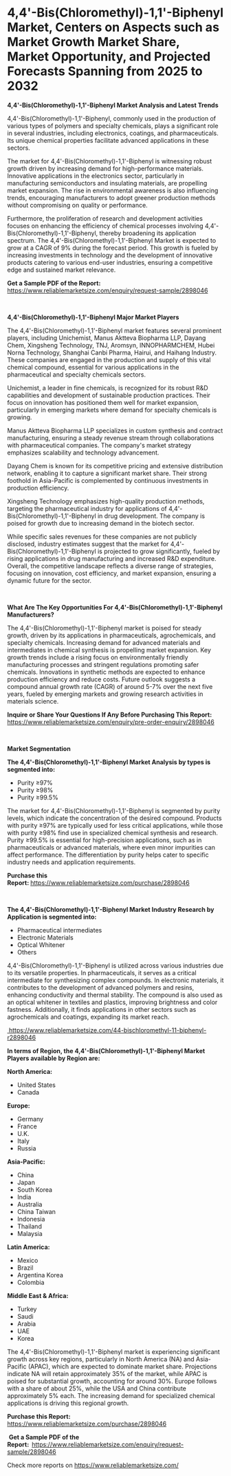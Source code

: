 <p><h1>4,4'-Bis(Chloromethyl)-1,1'-Biphenyl Market, Centers on Aspects such as Market Growth Market Share, Market Opportunity, and Projected Forecasts Spanning from 2025 to 2032</h1></p><p><strong>4,4'-Bis(Chloromethyl)-1,1'-Biphenyl Market Analysis and Latest Trends</strong></p>
<p><p>4,4'-Bis(Chloromethyl)-1,1'-Biphenyl, commonly used in the production of various types of polymers and specialty chemicals, plays a significant role in several industries, including electronics, coatings, and pharmaceuticals. Its unique chemical properties facilitate advanced applications in these sectors.</p><p>The market for 4,4'-Bis(Chloromethyl)-1,1'-Biphenyl is witnessing robust growth driven by increasing demand for high-performance materials. Innovative applications in the electronics sector, particularly in manufacturing semiconductors and insulating materials, are propelling market expansion. The rise in environmental awareness is also influencing trends, encouraging manufacturers to adopt greener production methods without compromising on quality or performance.</p><p>Furthermore, the proliferation of research and development activities focuses on enhancing the efficiency of chemical processes involving 4,4'-Bis(Chloromethyl)-1,1'-Biphenyl, thereby broadening its application spectrum. The 4,4'-Bis(Chloromethyl)-1,1'-Biphenyl Market is expected to grow at a CAGR of 9% during the forecast period. This growth is fueled by increasing investments in technology and the development of innovative products catering to various end-user industries, ensuring a competitive edge and sustained market relevance.</p></p>
<p><strong>Get a Sample PDF of the Report:&nbsp;</strong> <a href="https://www.reliablemarketsize.com/enquiry/request-sample/2898046?utm_campaign=2941&utm_medium=2&utm_source=Github&utm_content=ia&utm_term=15032025&utm_id=44-bischloromethyl-11-biphenyl">https://www.reliablemarketsize.com/enquiry/request-sample/2898046</a></p>
<p>&nbsp;</p>
<p><strong>4,4'-Bis(Chloromethyl)-1,1'-Biphenyl Major Market Players</strong></p>
<p><p>The 4,4'-Bis(Chloromethyl)-1,1'-Biphenyl market features several prominent players, including Unichemist, Manus Aktteva Biopharma LLP, Dayang Chem, Xingsheng Technology, TNJ, Aromsyn, INNOPHARMCHEM, Hubei Norna Technology, Shanghai Canbi Pharma, Hairui, and Haihang Industry. These companies are engaged in the production and supply of this vital chemical compound, essential for various applications in the pharmaceutical and specialty chemicals sectors.</p><p>Unichemist, a leader in fine chemicals, is recognized for its robust R&D capabilities and development of sustainable production practices. Their focus on innovation has positioned them well for market expansion, particularly in emerging markets where demand for specialty chemicals is growing.</p><p>Manus Aktteva Biopharma LLP specializes in custom synthesis and contract manufacturing, ensuring a steady revenue stream through collaborations with pharmaceutical companies. The company's market strategy emphasizes scalability and technology advancement.</p><p>Dayang Chem is known for its competitive pricing and extensive distribution network, enabling it to capture a significant market share. Their strong foothold in Asia-Pacific is complemented by continuous investments in production efficiency.</p><p>Xingsheng Technology emphasizes high-quality production methods, targeting the pharmaceutical industry for applications of 4,4'-Bis(Chloromethyl)-1,1'-Biphenyl in drug development. The company is poised for growth due to increasing demand in the biotech sector.</p><p>While specific sales revenues for these companies are not publicly disclosed, industry estimates suggest that the market for 4,4'-Bis(Chloromethyl)-1,1'-Biphenyl is projected to grow significantly, fueled by rising applications in drug manufacturing and increased R&D expenditure. Overall, the competitive landscape reflects a diverse range of strategies, focusing on innovation, cost efficiency, and market expansion, ensuring a dynamic future for the sector.</p></p>
<p>&nbsp;</p>
<p><strong>What Are The Key Opportunities For 4,4'-Bis(Chloromethyl)-1,1'-Biphenyl Manufacturers?</strong></p>
<p><p>The 4,4'-Bis(Chloromethyl)-1,1'-Biphenyl market is poised for steady growth, driven by its applications in pharmaceuticals, agrochemicals, and specialty chemicals. Increasing demand for advanced materials and intermediates in chemical synthesis is propelling market expansion. Key growth trends include a rising focus on environmentally friendly manufacturing processes and stringent regulations promoting safer chemicals. Innovations in synthetic methods are expected to enhance production efficiency and reduce costs. Future outlook suggests a compound annual growth rate (CAGR) of around 5-7% over the next five years, fueled by emerging markets and growing research activities in materials science.</p></p>
<p><strong>Inquire or Share Your Questions If Any Before Purchasing This Report:</strong> <a href="https://www.reliablemarketsize.com/enquiry/pre-order-enquiry/2898046?utm_campaign=2941&utm_medium=2&utm_source=Github&utm_content=ia&utm_term=15032025&utm_id=44-bischloromethyl-11-biphenyl">https://www.reliablemarketsize.com/enquiry/pre-order-enquiry/2898046</a></p>
<p>&nbsp;</p>
<p><strong>Market Segmentation</strong></p>
<p><strong>The 4,4'-Bis(Chloromethyl)-1,1'-Biphenyl Market Analysis by types is segmented into:</strong></p>
<p><ul><li>Purity ≥97%</li><li>Purity ≥98%</li><li>Purity ≥99.5%</li></ul></p>
<p><p>The market for 4,4'-Bis(Chloromethyl)-1,1'-Biphenyl is segmented by purity levels, which indicate the concentration of the desired compound. Products with purity ≥97% are typically used for less critical applications, while those with purity ≥98% find use in specialized chemical synthesis and research. Purity ≥99.5% is essential for high-precision applications, such as in pharmaceuticals or advanced materials, where even minor impurities can affect performance. The differentiation by purity helps cater to specific industry needs and application requirements.</p></p>
<p><strong>Purchase this Report:&nbsp;</strong><a href="https://www.reliablemarketsize.com/purchase/2898046?utm_campaign=2941&utm_medium=2&utm_source=Github&utm_content=ia&utm_term=15032025&utm_id=44-bischloromethyl-11-biphenyl">https://www.reliablemarketsize.com/purchase/2898046</a></p>
<p>&nbsp;</p>
<p><strong>The 4,4'-Bis(Chloromethyl)-1,1'-Biphenyl Market Industry Research by Application is segmented into:</strong></p>
<p><ul><li>Pharmaceutical intermediates</li><li>Electronic Materials</li><li>Optical Whitener</li><li>Others</li></ul></p>
<p><p>4,4'-Bis(Chloromethyl)-1,1'-Biphenyl is utilized across various industries due to its versatile properties. In pharmaceuticals, it serves as a critical intermediate for synthesizing complex compounds. In electronic materials, it contributes to the development of advanced polymers and resins, enhancing conductivity and thermal stability. The compound is also used as an optical whitener in textiles and plastics, improving brightness and color fastness. Additionally, it finds applications in other sectors such as agrochemicals and coatings, expanding its market reach.</p></p>
<p><a href="https://www.reliablemarketsize.com/44-bischloromethyl-11-biphenyl-r2898046?utm_campaign=2941&utm_medium=2&utm_source=Github&utm_content=ia&utm_term=15032025&utm_id=44-bischloromethyl-11-biphenyl">&nbsp;https://www.reliablemarketsize.com/44-bischloromethyl-11-biphenyl-r2898046</a></p>
<p><strong>In terms of Region, the 4,4'-Bis(Chloromethyl)-1,1'-Biphenyl Market Players available by Region are:</strong></p>
<p>
    <p> <strong> North America: </strong>
        <ul>
            <li>United States</li>
            <li>Canada</li>
        </ul>
        </p> 
    <p> <strong> Europe: </strong>
        <ul>
            <li>Germany</li>
            <li>France</li>
            <li>U.K.</li>
            <li>Italy</li>
            <li>Russia</li>
        </ul>
        </p> 
    <p> <strong> Asia-Pacific: </strong>
        <ul>
            <li>China</li>
            <li>Japan</li>
            <li>South Korea</li>
            <li>India</li>
            <li>Australia</li>
            <li>China Taiwan</li>
            <li>Indonesia</li>
            <li>Thailand</li>
            <li>Malaysia</li>
        </ul>
        </p> 
    <p> <strong> Latin America: </strong>
        <ul>
            <li>Mexico</li>
            <li>Brazil</li>
            <li>Argentina Korea</li>
            <li>Colombia</li>
        </ul>
        </p> 
    <p> <strong> Middle East & Africa: </strong>
        <ul>
            <li>Turkey</li>
            <li>Saudi</li>
            <li>Arabia</li>
            <li>UAE</li>
            <li>Korea</li>
        </ul>
    </p>
    </p>
<p><p>The 4,4'-Bis(Chloromethyl)-1,1'-Biphenyl market is experiencing significant growth across key regions, particularly in North America (NA) and Asia-Pacific (APAC), which are expected to dominate market share. Projections indicate NA will retain approximately 35% of the market, while APAC is poised for substantial growth, accounting for around 30%. Europe follows with a share of about 25%, while the USA and China contribute approximately 5% each. The increasing demand for specialized chemical applications is driving this regional growth.</p></p>
<p><strong>Purchase this Report: </strong><a href="https://www.reliablemarketsize.com/purchase/2898046?utm_campaign=2941&utm_medium=2&utm_source=Github&utm_content=ia&utm_term=15032025&utm_id=44-bischloromethyl-11-biphenyl">https://www.reliablemarketsize.com/purchase/2898046</a></p>
<p>&nbsp;<strong>Get a Sample PDF of the Report:&nbsp;&nbsp;</strong><a href="https://www.reliablemarketsize.com/enquiry/request-sample/2898046?utm_campaign=2941&utm_medium=2&utm_source=Github&utm_content=ia&utm_term=15032025&utm_id=44-bischloromethyl-11-biphenyl">https://www.reliablemarketsize.com/enquiry/request-sample/2898046</a></p>
<p><strong></strong></p>
<p>Check more reports on <a href="https://www.reliablemarketsize.com/?utm_campaign=2941&utm_medium=2&utm_source=Github&utm_content=ia&utm_term=15032025&utm_id=44-bischloromethyl-11-biphenyl">https://www.reliablemarketsize.com/</a></p>